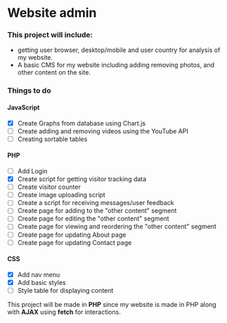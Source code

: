# Website admin

### This project will include:

- getting user browser, desktop/mobile and user country for analysis of my website.
- A basic CMS for my website including adding removing photos, and other content on the site.

### Things to do

#### JavaScript

- [x] Create Graphs from database using Chart.js
- [ ] Create adding and removing videos using the YouTube API
- [ ] Creating sortable tables

#### PHP

- [ ] Add Login
- [x] Create script for getting visitor tracking data
- [ ] Create visitor counter
- [ ] Create image uploading script
- [ ] Create a script for receiving messages/user feedback
- [ ] Create page for adding to the "other content" segment
- [ ] Create page for editing the "other content" segment
- [ ] Create page for viewing and reordering the "other content" segment
- [ ] Create page for updating About page
- [ ] Create page for updating Contact page

#### CSS

- [x] Add nav menu
- [x] Add basic styles
- [ ] Style table for displaying content

This project will be made in **PHP** since my website is made in PHP along with **AJAX** using **fetch** for interactions.
